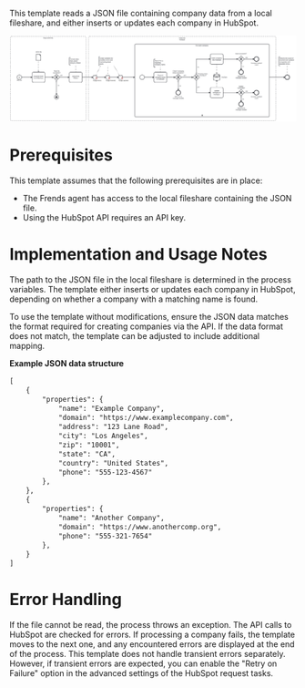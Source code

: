 This template reads a JSON file containing company data from a local fileshare, and either inserts or updates each company in HubSpot.

![Template](assets/JSON_to_HubSpot_-_Companies.svg)

# Prerequisites

This template assumes that the following prerequisites are in place:

- The Frends agent has access to the local fileshare containing the JSON file.
- Using the HubSpot API requires an API key.

# Implementation and Usage Notes

The path to the JSON file in the local fileshare is determined in the process variables. The template either inserts or updates each company in HubSpot, depending on whether a company with a matching name is found. 

To use the template without modifications, ensure the JSON data matches the format required for creating companies via the API. If the data format does not match, the template can be adjusted to include additional mapping.

**Example JSON data structure**
```
[
    {
        "properties": {
            "name": "Example Company",
            "domain": "https://www.examplecompany.com",
            "address": "123 Lane Road",
            "city": "Los Angeles",
            "zip": "10001",
            "state": "CA",
            "country": "United States",
            "phone": "555-123-4567"
        }, 
    },
    {
        "properties": {
            "name": "Another Company",
            "domain": "https://www.anothercomp.org",
            "phone": "555-321-7654"
        }, 
    }
]
```

# Error Handling

If the file cannot be read, the process throws an exception. The API calls to HubSpot are checked for errors. If processing a company fails, the template moves to the next one, and any encountered errors are displayed at the end of the process. This template does not handle transient errors separately. However, if transient errors are expected, you can enable the "Retry on Failure" option in the advanced settings of the HubSpot request tasks.
